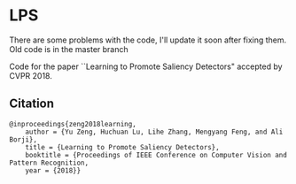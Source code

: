 # LPS
There are some problems with the code, I'll update it soon after fixing them. Old code is in the master branch

Code for the paper ``Learning to Promote Saliency Detectors" accepted by CVPR 2018.


## Citation
```
@inproceedings{zeng2018learning,
    author = {Yu Zeng, Huchuan Lu, Lihe Zhang, Mengyang Feng, and Ali Borji},
    title = {Learning to Promote Saliency Detectors},
    booktitle = {Proceedings of IEEE Conference on Computer Vision and Pattern Recognition,
    year = {2018}}
```

